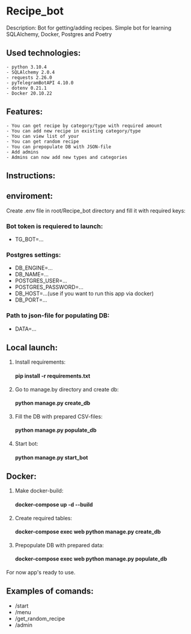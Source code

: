 # Recipe_bot

Description: Bot for getting/adding recipes.
Simple bot for learning SQLAlchemy, Docker, Postgres and Poetry


Used technologies:
-
    - python 3.10.4
    - SQLAlchemy 2.0.4
    - requests 2.26.0
    - pyTelegramBotAPI 4.10.0
    - dotenv 0.21.1
    - Docker 20.10.22
Features:
-
    - You can get recipe by category/type with required amount
    - You can add new recipe in existing category/type
    - You can view list of your
    - You can get random recipe
    - You can prepopulate DB with JSON-file
    - Add admins
    - Admins can now add new types and categories

Instructions:
-
## enviroment:
Create .env file in root/Recipe_bot directory and fill it with required keys:

### Bot token is requiered to launch:
- TG_BOT=...
### Postgres settings:
- DB_ENGINE=...
- DB_NAME=...
- POSTGRES_USER=...
- POSTGRES_PASSWORD=...
- DB_HOST=...(use <db> if you want to run this app via docker)
- DB_PORT=...
### Path to json-file for populating DB:
- DATA=...


## Local launch:

1. Install requirements:
    #### pip install -r requirements.txt
2. Go to manage.by directory and create db:
    #### python manage.py create_db
3. Fill the DB with prepared CSV-files:
    #### python manage.py populate_db
4. Start bot:
    #### python manage.py start_bot


## Docker:
1. Make docker-build:
    #### docker-compose up -d --build
2. Create required tables:
    #### docker-compose exec web python manage.py create_db
3. Prepopulate DB with prepared data:
    ####  docker-compose exec web python manage.py populate_db


For now app's ready to use.


Examples of comands:
-
  - /start
  - /menu
  - /get_random_recipe
  - /admin